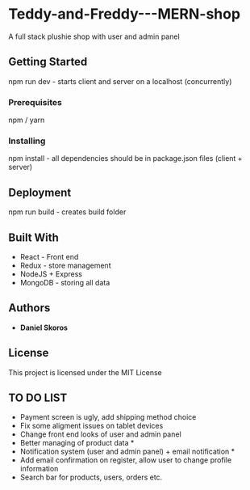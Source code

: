 # Teddy-and-Freddy---MERN-shop
A full stack plushie shop with user and admin panel
## Getting Started

npm run dev - starts client and server on a localhost (concurrently)

### Prerequisites

npm / yarn

### Installing

npm install - all dependencies should be in package.json files (client + server)

## Deployment

npm run build - creates build folder

## Built With

* React - Front end
* Redux - store management
* NodeJS + Express
* MongoDB - storing all data


## Authors

* **Daniel Skoros** 

## License

This project is licensed under the MIT License 

## TO DO LIST

* Payment screen is ugly, add shipping method choice
* Fix some aligment issues on tablet devices
* Change front end looks of user and admin panel
* Better managing of product data *
* Notification system (user and admin panel) + email notification *
* Add email confirmation on register, allow user to change profile information
* Search bar for products, users, orders etc.
